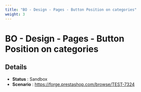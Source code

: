 ```yaml
---
title: "BO - Design - Pages - Button Position on categories"
weight: 3
---
```


# BO - Design - Pages - Button Position on categories
## Details
* **Status** : Sandbox
* **Scenario** : https://forge.prestashop.com/browse/TEST-7324
